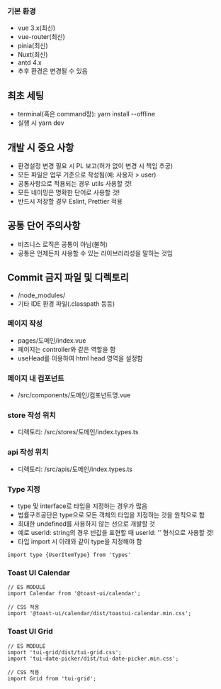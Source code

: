 ### 기본 환경
- vue 3.x(최신)
- vue-router(최신)
- pinia(최신)
- Nuxt(최신)
- antd 4.x
- 추후 환경은 변경될 수 있음

## 최초 세팅
- terminal(혹은 command창): yarn install --offline
- 실행 시 yarn dev

## 개발 시 중요 사항
- 환경설정 변경 필요 시 PL 보고(허가 없이 변경 시 책임 추궁)
- 모든 파일은 업무 기준으로 작성됨(예: 사용자 > user)
- 공통사항으로 적용되는 경우 utils 사용할 것!
- 모든 네이밍은 명확한 단어로 사용할 것!
- 반드시 저장할 경우 Eslint, Prettier 적용

## 공통 단어 주의사항
- 비즈니스 로직은 공통이 아님(불허)
- 공통은 언제든지 사용할 수 있는 라이브러리성을 말하는 것임

## Commit 금지 파일 및 디렉토리
- /node_modules/
- 기타 IDE 환경 파일(.classpath 등등)

### 페이지 작성
- pages/도메인/index.vue
- 페이지는 controller와 같은 역할을 함
- useHead를 이용하여 html head 영역을 설정함

### 페이지 내 컴포넌트
- /src/components/도메인/컴포넌트명.vue

### store 작성 위치
- 디렉토리: /src/stores/도메인/index.types.ts

### api 작성 위치
- 디렉토리: /src/apis/도메인/index.types.ts

### Type 지정
- type 및 interface로 타입을 지정하는 경우가 많음
- 법률구조공단은 type으로 모든 객체의 타입을 지정하는 것을 원칙으로 함
- 최대한 undefined를 사용하지 않는 선으로 개발할 것
- 예로 userId: string의 경우 빈값을 표현할 때 userId: '' 형식으로 사용할 것!
- 타입 import 시 아래와 같이 type을 지정해야 함
```
import type {UserItemType} from 'types'
```


### Toast UI Calendar
```
// ES MODULE
import Calendar from '@toast-ui/calendar';

// CSS 적용
import '@toast-ui/calendar/dist/toastui-calendar.min.css';
```

### Toast UI Grid
```
// ES MODULE
import 'tui-grid/dist/tui-grid.css';
import 'tui-date-picker/dist/tui-date-picker.min.css';

// CSS 적용
import Grid from 'tui-grid';
```